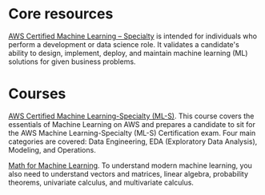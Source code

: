 # Core resources
[AWS Certified Machine Learning – Specialty](https://aws.amazon.com/ru/certification/certified-machine-learning-specialty/) is intended for individuals who perform a development or data science role. It validates a candidate's ability to design, implement, deploy, and maintain machine learning (ML) solutions for given business problems.

# Courses
[AWS Certified Machine Learning-Specialty (ML-S)](https://learning.oreilly.com/videos/aws-certified-machine/9780135556597). This course covers the essentials of Machine Learning on AWS and prepares a candidate to sit for the AWS Machine Learning-Specialty (ML-S) Certification exam. Four main categories are covered: Data Engineering, EDA (Exploratory Data Analysis), Modeling, and Operations.

[Math for Machine Learning](https://www.aws.training/Details/eLearning?id=26597). To understand modern machine learning, you also need to understand vectors and matrices, linear algebra, probability theorems, univariate calculus, and multivariate calculus.
